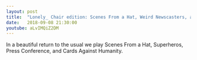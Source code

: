 ```yaml
---
layout: post
title:  "Lonely_ Chair edition: Scenes From a Hat, Weird Newscasters, and more!"
date:   2018-09-08 21:30:00
youtube: aLvIMQiZ2DM
---
```


In a beautiful return to the usual we play Scenes From a Hat, Superheros, Press Conference, and Cards Against Humanity.

